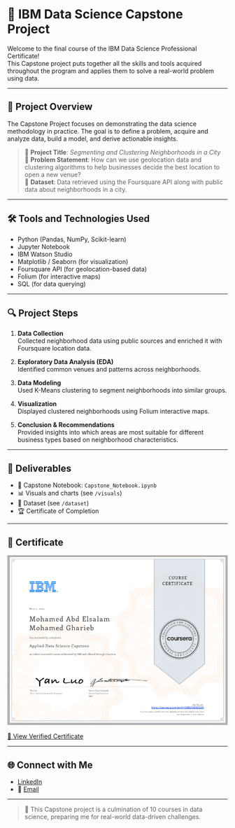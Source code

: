 # 🧠 IBM Data Science Capstone Project

Welcome to the final course of the IBM Data Science Professional Certificate!  
This Capstone project puts together all the skills and tools acquired throughout the program and applies them to solve a real-world problem using data.

---

## 🎯 Project Overview

The Capstone Project focuses on demonstrating the data science methodology in practice. The goal is to define a problem, acquire and analyze data, build a model, and derive actionable insights.

> 🧩 **Project Title**: *Segmenting and Clustering Neighborhoods in a City*  
> 📍 **Problem Statement**: How can we use geolocation data and clustering algorithms to help businesses decide the best location to open a new venue?  
> 📂 **Dataset**: Data retrieved using the Foursquare API along with public data about neighborhoods in a city.

---

## 🛠️ Tools and Technologies Used

- Python (Pandas, NumPy, Scikit-learn)
- Jupyter Notebook
- IBM Watson Studio
- Matplotlib / Seaborn (for visualization)
- Foursquare API (for geolocation-based data)
- Folium (for interactive maps)
- SQL (for data querying)

---

## 🔍 Project Steps

1. **Data Collection**  
   Collected neighborhood data using public sources and enriched it with Foursquare location data.

2. **Exploratory Data Analysis (EDA)**  
   Identified common venues and patterns across neighborhoods.

3. **Data Modeling**  
   Used K-Means clustering to segment neighborhoods into similar groups.

4. **Visualization**  
   Displayed clustered neighborhoods using Folium interactive maps.

5. **Conclusion & Recommendations**  
   Provided insights into which areas are most suitable for different business types based on neighborhood characteristics.

---

## 🧾 Deliverables

- 📓 Capstone Notebook: `Capstone_Notebook.ipynb`
- 📊 Visuals and charts (see `/visuals`)
- 📁 Dataset (see `/dataset`)
- 🏆 Certificate of Completion

---

## 📜 Certificate

![IBM Capstone Certificate](./Certificate.png)

[🔗 View Verified Certificate](https://coursera.org/share/9b4de008db0f2878d16544ad71bc671c)

---

## 🌐 Connect with Me

- [LinkedIn](https://www.linkedin.com/in/mohamed-a-gharieb/)
- 📧 [Email](mailto:mo4u2030@gmail.com)

---

> 🚀 This Capstone project is a culmination of 10 courses in data science, preparing me for real-world data-driven challenges.
